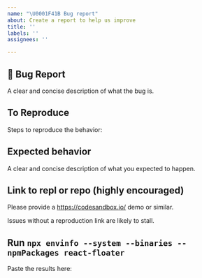```yaml
---
name: "\U0001F41B Bug report"
about: Create a report to help us improve
title: ''
labels: ''
assignees: ''

---
```


## 🐛 Bug Report

A clear and concise description of what the bug is.

## To Reproduce

Steps to reproduce the behavior:

## Expected behavior

A clear and concise description of what you expected to happen.

## Link to repl or repo (highly encouraged)

Please provide a https://codesandbox.io/ demo or similar.

Issues without a reproduction link are likely to stall.

## Run `npx envinfo --system --binaries --npmPackages react-floater`

Paste the results here:

```bash

```
